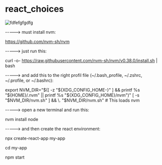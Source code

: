 # react_choices
![fdfefgfgdfg](https://user-images.githubusercontent.com/50224500/125379019-4a30dc80-e37f-11eb-8afd-2fde69a6eee6.PNG)

-----> must install nvm:

https://github.com/nvm-sh/nvm

-----> just run this:

curl -o- https://raw.githubusercontent.com/nvm-sh/nvm/v0.38.0/install.sh | bash

-----> and add this to the right profil file (~/.bash_profile, ~/.zshrc, ~/.profile, or ~/.bashrc):

export NVM_DIR="$([ -z "${XDG_CONFIG_HOME-}" ] && printf %s "${HOME}/.nvm" || printf %s "${XDG_CONFIG_HOME}/nvm")"
[ -s "$NVM_DIR/nvm.sh" ] && \. "$NVM_DIR/nvm.sh" # This loads nvm

-----> open a new terminal and run this:

nvm install node

-----> and then create the react environment:

npx create-react-app my-app

cd my-app

npm start
